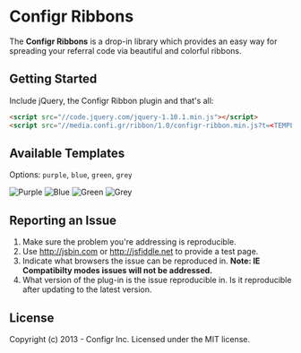 Configr Ribbons
===============

The **Configr Ribbons** is a drop-in library which provides an easy way for spreading your referral code via beautiful and colorful ribbons.


## Getting Started

Include jQuery, the Configr Ribbon plugin and that's all:

```html
<script src="//code.jquery.com/jquery-1.10.1.min.js"></script>
<script src="//media.confi.gr/ribbon/1.0/configr-ribbon.min.js?t=<TEMPLATE>&r=<REFERRAL>" async></script>
```

## Available Templates

 Options: `purple`, `blue`, `green`, `grey`

![Purple](http://media.confi.gr/ribbon/purple.png)
![Blue](http://media.confi.gr/ribbon/blue.png)
![Green](http://media.confi.gr/ribbon/green.png)
![Grey](http://media.confi.gr/ribbon/grey.png)


## Reporting an Issue

1. Make sure the problem you're addressing is reproducible.
2. Use http://jsbin.com or http://jsfiddle.net to provide a test page.
3. Indicate what browsers the issue can be reproduced in. **Note: IE Compatibilty modes issues will not be addressed.**
4. What version of the plug-in is the issue reproducible in. Is it reproducible after updating to the latest version.


## License

Copyright (c) 2013 - Configr Inc.
Licensed under the MIT license.
